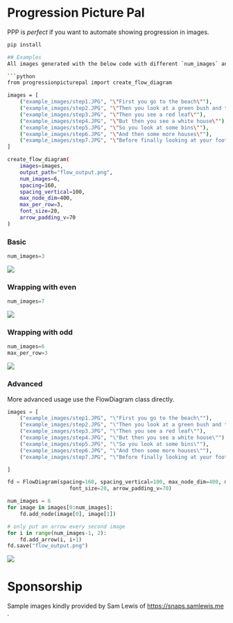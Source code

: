 # Progression Picture Pal
PPP is _perfect_ if you want to automate showing progression in images.

```sh
pip install 

## Examples
All images generated with the below code with different `num_images` and `max_per_row` values to show different behaviour.

```python
from progressionpicturepal import create_flow_diagram

images = [
    ("example_images/step1.JPG", "\"First you go to the beach\""),
    ("example_images/step2.JPG", "\"Then you look at a green bush and think about your place in the world\""),
    ("example_images/step3.JPG", "\"Then you see a red leaf\""),
    ("example_images/step4.JPG", "\"But then you see a white house\""),
    ("example_images/step5.JPG", "\"So you look at some bins\""),
    ("example_images/step6.JPG", "\"And then some more houses\""),
    ("example_images/step7.JPG", "\"Before finally looking at your foot\""),
]

create_flow_diagram(
    images=images,
    output_path="flow_output.png",
    num_images=6,
    spacing=160,
    spacing_vertical=100,
    max_node_dim=400,
    max_per_row=3,
    font_size=20,
    arrow_padding_v=70
)
```

### Basic
```python
num_images=3
```

![](examples/3_in_a_row.png)

### Wrapping with even
```python
num_images=7
```
![](examples/4_with_7.png)


### Wrapping with odd
```python
num_images=6 
max_per_row=3
```
![](examples/3_with_6.png)


### Advanced
More advanced usage use the FlowDiagram class directly.

```python
images = [
    ("example_images/step1.JPG", "\"First you go to the beach\""),
    ("example_images/step2.JPG", "\"Then you look at a green bush and think about your place in the world\""),
    ("example_images/step3.JPG", "\"Then you see a red leaf\""),
    ("example_images/step4.JPG", "\"But then you see a white house\""),
    ("example_images/step5.JPG", "\"So you look at some bins\""),
    ("example_images/step6.JPG", "\"And then some more houses\""),
    ("example_images/step7.JPG", "\"Before finally looking at your foot\""),

]

fd = FlowDiagram(spacing=160, spacing_vertical=100, max_node_dim=400, max_per_row=3,
                    font_size=20, arrow_padding_v=70)

num_images = 6
for image in images[0:num_images]: 
    fd.add_node(image[0], image[1]) 

# only put an arrow every second image
for i in range(num_images-1, 2):
    fd.add_arrow(i, i+1)
fd.save("flow_output.png")
```

![](examples/every_second_arrow.png)

# Sponsorship
Sample images kindly provided by Sam Lewis of https://snaps.samlewis.me .